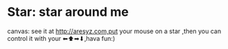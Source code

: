 Star: star around me
=========
canvas: see it at http://aresyz.com,put your mouse on a star ,then you can control it with your ⬅⬆➡⬇,hava fun:) 
 













